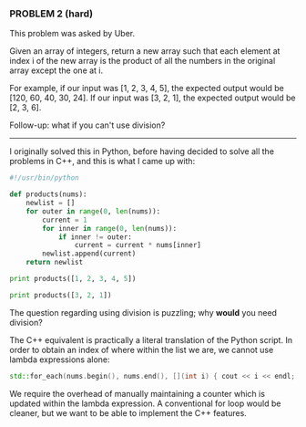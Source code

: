 ### PROBLEM 2 (hard)

This problem was asked by Uber.

Given an array of integers, return a new array such that each element at index i of the new array is the product of all the numbers in the original array except the one at i.

For example, if our input was [1, 2, 3, 4, 5], the expected output would be [120, 60, 40, 30, 24]. If our input was [3, 2, 1], the expected output would be [2, 3, 6].

Follow-up: what if you can't use division?

---

I originally solved this in Python, before having decided to solve all the problems in C++, and this is what I came up with:

```python
#!/usr/bin/python

def products(nums):
	newlist = []
	for outer in range(0, len(nums)):
		current = 1
		for inner in range(0, len(nums)):
			if inner != outer:
				current = current * nums[inner]
		newlist.append(current)
	return newlist

print products([1, 2, 3, 4, 5])

print products([3, 2, 1])
```
The question regarding using division is puzzling; why **would** you need division?

The C++ equivalent is practically a literal translation of the Python script. In order to obtain an index of where within the list we are, we cannot use lambda expressions alone:

```c++
std::for_each(nums.begin(), nums.end(), [](int i) { cout << i << endl; });
```
We require the overhead of manually maintaining a counter which is updated within the lambda expression. A conventional for loop would be cleaner, but we want to be able to implement the C++ features.
